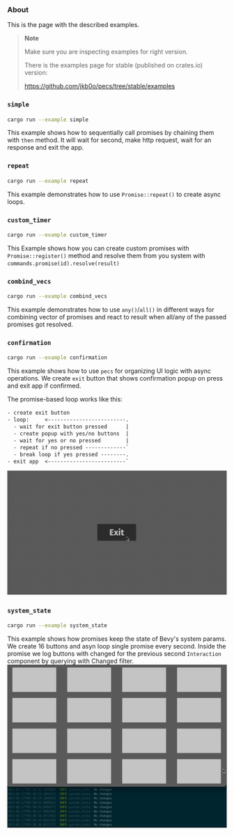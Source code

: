 ### About

This is the page with the described examples.

> **Note**
> 
> Make sure you are inspecting examples for right version.
> 
> There is the examples page for stable (published on crates.io) version:
> 
> https://github.com/jkb0o/pecs/tree/stable/examples


### `simple`
```bash
cargo run --example simple
```
This example shows how to sequentially call promises by chaining them with `then` method.
It will wait for second, make http request, wait for an response and exit the app.

### `repeat`
```bash
cargo run --example repeat
```
This example demonstrates how to use `Promise::repeat()`
to create async loops. 

### `custom_timer`
```bash
cargo run --example custom_timer
```
This Example shows how you can create custom promises
with `Promise::register()` method and resolve them from
you system with `commands.promise(id).resolve(result)`

### `combind_vecs`
```bash
cargo run --example combind_vecs
```
This example demonstrates how to use `any()`/`all()`
in different ways for combining vector of promises
and react to result when all/any of the passed
promises got resolved.

### `confirmation`
```bash
cargo run --example confirmation
```
This example shows how to use `pecs` for organizing UI logic
with async operations. We create `exit` button that shows
confirmation popup on press and exit app if confirmed.

The promise-based loop works like this:
```
- create exit button
- loop:     <-------------------------.
  - wait for exit button pressed      |
  - create popup with yes/no buttons  |
  - wait for yes or no pressed        |
  - repeat if no pressed -------------`
  - break loop if yes pressed --------.
- exit app  <-------------------------`
```
![Confirmation](../docs/confirmation.gif)

### `system_state`
```bash
cargo run --example system_state
```
This example shows how promises keep the state of Bevy's system params.
We create 16 buttons and asyn loop single promise every second.
Inside the promise we log buttons with changed for the previous second
`Interaction` component by querying with Changed<Interaction> filter.
![System State](../docs/system-state.gif)
